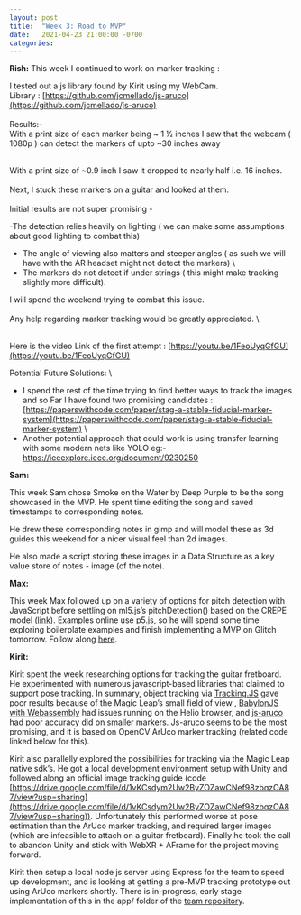 ```yaml
---
layout: post
title:  "Week 3: Road to MVP"
date:   2021-04-23 21:00:00 -0700
categories:
---
```


<!-- Output copied to clipboard! -->

<!-----
NEW: Check the "Suppress top comment" option to remove this info from the output.

Conversion time: 0.409 seconds.


Using this Markdown file:

1. Paste this output into your source file.
2. See the notes and action items below regarding this conversion run.
3. Check the rendered output (headings, lists, code blocks, tables) for proper
   formatting and use a linkchecker before you publish this page.

Conversion notes:

* Docs to Markdown version 1.0β29
* Thu Apr 22 2021 23:51:55 GMT-0700 (PDT)
* Source doc: Week3 Blog- Rish
----->


**Rish:** This week I continued to work on marker tracking :

I tested out a js library found by Kirit using my WebCam.  \
Library : [https://github.com/jcmellado/js-aruco](https://github.com/jcmellado/js-aruco)  \
 \
Results:- \
With a print size of each marker being ~ 1 ½ inches I saw that the webcam ( 1080p ) can detect the markers of upto ~30 inches away 

 \
With a print size of ~0.9 inch I saw it dropped to nearly half i.e. 16 inches.  \
 \
Next, I stuck these markers on a guitar and looked at them.  \
 \
Initial results are not super promising - 

-The detection relies heavily on lighting ( we can make some assumptions about good lighting to combat this) 

- The angle of viewing also matters and steeper angles ( as such we will have with the AR headset might not detect the markers) \
- The markers do not detect if under strings ( this might make tracking slightly more difficult). 

I will spend the weekend trying to combat this issue.  \
 \
Any help regarding marker tracking would be greatly appreciated.  \


 \
Here is the video Link of the first attempt : [https://youtu.be/1FeoUyqGfGU](https://youtu.be/1FeoUyqGfGU) 

Potential Future Solutions: \
- I spend the rest of the time trying to find better ways to track the images and so Far I have found two promising candidates : \
[https://paperswithcode.com/paper/stag-a-stable-fiducial-marker-system](https://paperswithcode.com/paper/stag-a-stable-fiducial-marker-system) \
- Another potential approach that could work is using transfer learning with some modern nets like YOLO eg:- \
https://ieeexplore.ieee.org/document/9230250

**Sam:**

This week Sam chose Smoke on the Water by Deep Purple to be the song showcased in the MVP. He spent time editing the song and saved timestamps to corresponding notes.

He drew these corresponding notes in gimp and will model these as 3d guides this weekend for a nicer visual feel than 2d images.

He also made a script storing these images in a Data Structure as a key value store of notes - image (of the note).

**Max:**

This week Max followed up on a variety of options for pitch detection with JavaScript before settling on ml5.js’s pitchDetection() based on the CREPE model ([link](https://ml5js.org/reference/api-PitchDetection/)). Examples online use p5.js, so he will spend some time exploring boilerplate examples and finish implementing a MVP on Glitch tomorrow. Follow along [here](https://glitch.com/edit/#!/remixed-capstone-leap-audio?path=audio.js%3A14%3A5).

**Kirit:**

Kirit spent the week researching options for tracking the guitar fretboard. He experimented with numerous javascript-based libraries that claimed to support pose tracking. In summary, object tracking via [Tracking.JS](https://trackingjs.com/) gave poor results because of the Magic Leap’s small field of view , [BabylonJS with Webassembly](https://babylonjs.medium.com/marker-tracking-in-babylon-js-ce99490be1dd) had issues running on the Helio browser, and [js-aruco](https://github.com/jcmellado/js-aruco)  had poor accuracy did on smaller markers. Js-aruco seems to be the most promising, and it is based on OpenCV ArUco marker tracking (related code linked below for this). 

Kirit also parallelly explored the possibilities for tracking via the Magic Leap native sdk’s. He got a local development environment setup with Unity and followed along an official image tracking guide (code [https://drive.google.com/file/d/1vKCsdym2Uw2ByZOZawCNef98zbqzOA87/view?usp=sharing](https://drive.google.com/file/d/1vKCsdym2Uw2ByZOZawCNef98zbqzOA87/view?usp=sharing)). Unfortunately this performed worse at pose estimation than the ArUco marker tracking, and required larger images (which are infeasible to attach on a guitar fretboard). Finally he took the call to abandon Unity and stick with WebXR + AFrame for the project moving forward.

Kirit then setup a local node js server using Express for the team to speed up development, and is looking at getting a pre-MVP tracking prototype out using ArUco markers shortly. There is in-progress, early stage implementation of this in the app/ folder of the [team repository](https://github.com/UWRealityLab/xrcapstone21sp-team4).
